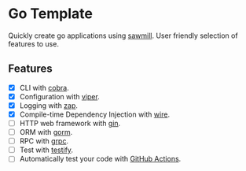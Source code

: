 # Go Template

Quickly create go applications using [sawmill](https://github.com/cqroot/sawmill). User friendly selection of features to use.

## Features

- [x] CLI with [cobra](https://github.com/spf13/cobra).
- [x] Configuration with [viper](https://github.com/spf13/viper).
- [x] Logging with [zap](https://github.com/uber-go/zap).
- [x] Compile-time Dependency Injection with [wire](https://github.com/google/wire).
- [ ] HTTP web framework with [gin](https://github.com/gin-gonic/gin).
- [ ] ORM with [gorm](https://github.com/go-gorm/gorm).
- [ ] RPC with [grpc](https://github.com/grpc/grpc).
- [ ] Test with [testify](https://github.com/stretchr/testify).
- [ ] Automatically test your code with [GitHub Actions](https://github.com/features/actions).
